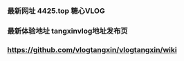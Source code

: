 ### 最新网址 4425.top 糖心VLOG
### 最新体验地址 tangxinvlog地址发布页
### https://github.com/vlogtangxin/vlogtangxin/wiki
